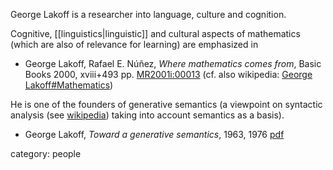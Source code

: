 George Lakoff is a researcher into language, culture and cognition.

Cognitive, [[linguistics|linguistic]] and cultural aspects of mathematics (which are also of relevance for learning) are emphasized in

* George Lakoff, Rafael E. N&#250;&#241;ez, _Where mathematics comes from_, Basic Books 2000, xviii+493 pp. [MR2001i:00013](http://www.ams.org/mathscinet-getitem?mr=1794854) (cf. also wikipedia: [George Lakoff#Mathematics](https://en.wikipedia.org/wiki/George_Lakoff#Mathematics))

He is one of the founders of generative semantics (a viewpoint on syntactic analysis (see [wikipedia](https://en.wikipedia.org/wiki/Generative_semantics)) taking into account semantics as a basis).

* George Lakoff, _Toward a generative semantics_, 1963, 1976 [pdf](https://escholarship.org/content/qt64m2z2b1/qt64m2z2b1.pdf)

category: people


